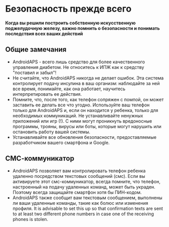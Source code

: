 # Безопасность прежде всего

**Когда вы решили построить собственную искусственную поджелудочную железу, важно помнить о безопасности и понимать последствия всех ваших действий**

## Общие замечания

* AndroidAPS - всего лишь средство для более качественного управления диабетом. Не относитесь к ИПЖ как к средству "поставил и забыл"!
* Не считайте, что AndroidAPS никогда не делает ошибок. Эта система контролирует подачу инсулина в ваш организм: наблюдайте за ней все время, понимайте, как она работает, научитесь интерпретировать ее действия.
* Помните, что, после того, как телефон сопряжен с помпой, он может заставить ее делать все что угодно. Используйте ваш телефон только для AndroidAPS и, если он находится у ребенка, только для необходимых коммуникаций. Не устанавливайте ненужных приложений или игр (!). С ними могут проникнуть вредоносные программы, трояны, вирусы или боты, которые могут нарушить или остановить работу вашей системы.
* Устанавливайте все обновления безопасности, предоставляемые разработчиком вашего смартфона и Google.

## СМС-коммуникатор

* AndroidAPS позволяет вам контролировать телефон ребенка удаленно посредством текстовых сообщений (смс). Если вы активируете этот смс-коммуникатор, всегда помните, что телефон, настроенный на подачу удаленных команд, может быть украден. Поэтому всегда защищайте смартфон хотя бы ПИН-кодом.
* AndroidAPS также сообщит вам текстовым сообщением, выполнены ли ваши удаленные команды, такие как болюс или изменения профиля. It is advisable to set this up so that confirmation texts are sent to at least two different phone numbers in case one of the receiving phones is stolen.